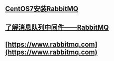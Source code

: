 ## [CentOS7安装RabbitMQ](https://www.cnblogs.com/fengyumeng/p/11133924.html)
## [了解消息队列中间件——RabbitMQ](https://www.520mwx.com/view/29864)
## [https://www.rabbitmq.com](https://www.rabbitmq.com)
